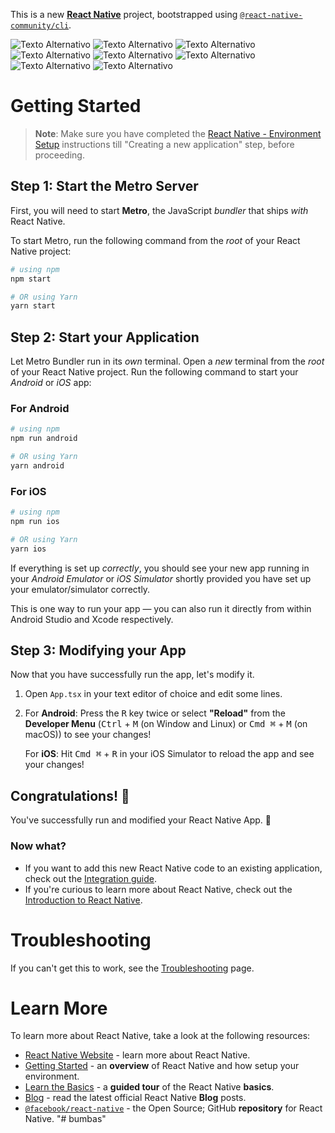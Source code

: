 This is a new [**React Native**](https://reactnative.dev) project, bootstrapped using [`@react-native-community/cli`](https://github.com/react-native-community/cli).

![Texto Alternativo](https://github.com/manassesCahunda/bumbas/blob/main/Imagem%20WhatsApp%202024-07-12%20%C3%A0s%2000.33.00_0d551dba.jpg)
![Texto Alternativo](https://github.com/manassesCahunda/bumbas/blob/main/Imagem%20WhatsApp%202024-07-12%20%C3%A0s%2000.33.00_a06a406b.jpg)
![Texto Alternativo](https://github.com/manassesCahunda/bumbas/blob/main/Imagem%20WhatsApp%202024-07-12%20%C3%A0s%2000.33.01_68b4a6a5.jpg)
![Texto Alternativo](https://github.com/manassesCahunda/bumbas/blob/main/Imagem%20WhatsApp%202024-07-12%20%C3%A0s%2000.33.01_b0be034e.jpg)
![Texto Alternativo](https://github.com/manassesCahunda/bumbas/blob/main/Imagem%20WhatsApp%202024-07-12%20%C3%A0s%2000.33.01_bf80fe99.jpg)
![Texto Alternativo](https://github.com/manassesCahunda/bumbas/blob/main/Imagem%20WhatsApp%202024-07-12%20%C3%A0s%2000.33.02_50d20739.jpg)
![Texto Alternativo](https://github.com/manassesCahunda/bumbas/blob/main/Imagem%20WhatsApp%202024-07-12%20%C3%A0s%2000.33.02_867c27f1.jpg)
![Texto Alternativo](https://github.com/manassesCahunda/bumbas/blob/main/Imagem%20WhatsApp%202024-08-10%20%C3%A0s%2015.25.49_bd7a74fd.jpg)


# Getting Started

>**Note**: Make sure you have completed the [React Native - Environment Setup](https://reactnative.dev/docs/environment-setup) instructions till "Creating a new application" step, before proceeding.

## Step 1: Start the Metro Server

First, you will need to start **Metro**, the JavaScript _bundler_ that ships _with_ React Native.

To start Metro, run the following command from the _root_ of your React Native project:

```bash
# using npm
npm start

# OR using Yarn
yarn start
```

## Step 2: Start your Application

Let Metro Bundler run in its _own_ terminal. Open a _new_ terminal from the _root_ of your React Native project. Run the following command to start your _Android_ or _iOS_ app:

### For Android

```bash
# using npm
npm run android

# OR using Yarn
yarn android
```

### For iOS

```bash
# using npm
npm run ios

# OR using Yarn
yarn ios
```

If everything is set up _correctly_, you should see your new app running in your _Android Emulator_ or _iOS Simulator_ shortly provided you have set up your emulator/simulator correctly.

This is one way to run your app — you can also run it directly from within Android Studio and Xcode respectively.

## Step 3: Modifying your App

Now that you have successfully run the app, let's modify it.

1. Open `App.tsx` in your text editor of choice and edit some lines.
2. For **Android**: Press the <kbd>R</kbd> key twice or select **"Reload"** from the **Developer Menu** (<kbd>Ctrl</kbd> + <kbd>M</kbd> (on Window and Linux) or <kbd>Cmd ⌘</kbd> + <kbd>M</kbd> (on macOS)) to see your changes!

   For **iOS**: Hit <kbd>Cmd ⌘</kbd> + <kbd>R</kbd> in your iOS Simulator to reload the app and see your changes!

## Congratulations! :tada:

You've successfully run and modified your React Native App. :partying_face:

### Now what?

- If you want to add this new React Native code to an existing application, check out the [Integration guide](https://reactnative.dev/docs/integration-with-existing-apps).
- If you're curious to learn more about React Native, check out the [Introduction to React Native](https://reactnative.dev/docs/getting-started).

# Troubleshooting

If you can't get this to work, see the [Troubleshooting](https://reactnative.dev/docs/troubleshooting) page.

# Learn More

To learn more about React Native, take a look at the following resources:

- [React Native Website](https://reactnative.dev) - learn more about React Native.
- [Getting Started](https://reactnative.dev/docs/environment-setup) - an **overview** of React Native and how setup your environment.
- [Learn the Basics](https://reactnative.dev/docs/getting-started) - a **guided tour** of the React Native **basics**.
- [Blog](https://reactnative.dev/blog) - read the latest official React Native **Blog** posts.
- [`@facebook/react-native`](https://github.com/facebook/react-native) - the Open Source; GitHub **repository** for React Native.
"# bumbas" 
